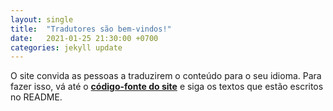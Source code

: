 ```yaml
---
layout: single
title:  "Tradutores são bem-vindos!"
date:   2021-01-25 21:30:00 +0700
categories: jekyll update
---
```


O site convida as pessoas a traduzirem o conteúdo para o seu idioma. Para fazer isso, vá até o [**código-fonte do site**](https://github.com/EKA2L1/eka2l1.github.io)
e siga os textos que estão escritos no README.